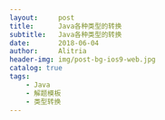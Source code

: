 ```yaml
---
layout:     post
title:      Java各种类型的转换
subtitle:   Java各种类型的转换
date:       2018-06-04
author:     Alitria
header-img: img/post-bg-ios9-web.jpg
catalog: true
tags:
    - Java
    - 解题模板
    - 类型转换
---
```

